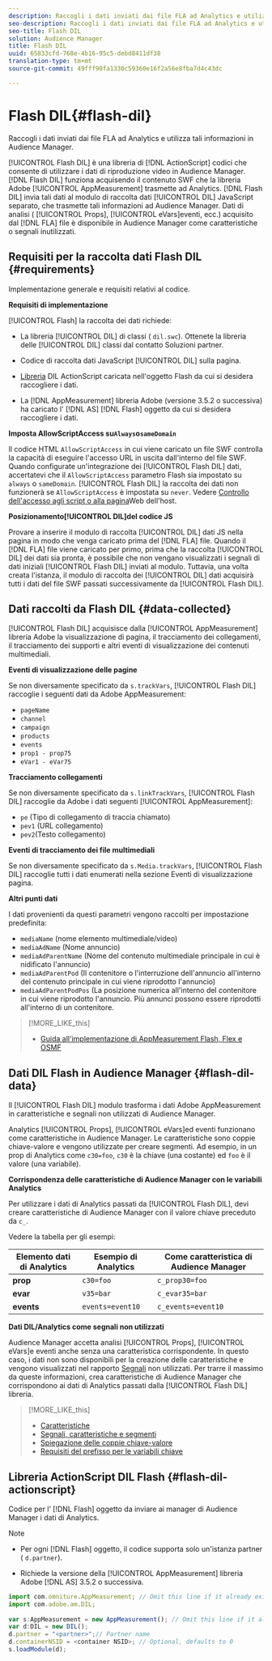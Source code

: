 ```yaml
---
description: Raccogli i dati inviati dai file FLA ad Analytics e utilizza tali informazioni in Audience Manager.
seo-description: Raccogli i dati inviati dai file FLA ad Analytics e utilizza tali informazioni in Audience Manager.
seo-title: Flash DIL
solution: Audience Manager
title: Flash DIL
uuid: 65833cfd-768e-4b16-95c5-debd8411df38
translation-type: tm+mt
source-git-commit: 49fff90fa1330c59360e16f2a56e8fba7d4c43dc

---
```



# Flash DIL{#flash-dil}

Raccogli i dati inviati dai file FLA ad Analytics e utilizza tali informazioni in Audience Manager.

<!-- 

c_flash_dil_toc.xml

 -->

[!UICONTROL Flash DIL] è una libreria di [!DNL ActionScript] codici che consente di utilizzare i dati di riproduzione video in Audience Manager. [!DNL Flash DIL] funziona acquisendo il contenuto SWF che la libreria Adobe [!UICONTROL AppMeasurement] trasmette ad Analytics. [!DNL Flash DIL] invia tali dati al modulo di raccolta dati [!UICONTROL DIL] JavaScript separato, che trasmette tali informazioni ad Audience Manager. Dati di analisi ( [!UICONTROL Props], [!UICONTROL eVars]eventi, ecc.) acquisito dal [!DNL FLA] file è disponibile in Audience Manager come caratteristiche o segnali inutilizzati.

## Requisiti per la raccolta dati Flash DIL {#requirements}

Implementazione generale e requisiti relativi al codice.

<!-- 

c_flash_dil_intro.xml

 -->

**Requisiti di implementazione**

[!UICONTROL Flash] la raccolta dei dati richiede:

* La libreria [!UICONTROL DIL] di classi ( `dil.swc`). Ottenete la libreria delle [!UICONTROL DIL] classi dal contatto Soluzioni partner.

* Codice di raccolta dati JavaScript [!UICONTROL DIL] sulla pagina.
* [Libreria](../dil/dil-flash.md#flash-dil-actionscript) DIL ActionScript caricata nell'oggetto Flash da cui si desidera raccogliere i dati.
* La [!DNL AppMeasurement] libreria Adobe (versione 3.5.2 o successiva) ha caricato l' [!DNL AS] [!DNL Flash] oggetto da cui si desidera raccogliere i dati.

**Imposta AllowScriptAccess su`Always`o`sameDomain`**

Il codice HTML `AllowScriptAccess` in cui viene caricato un file SWF controlla la capacità di eseguire l'accesso URL in uscita dall'interno del file SWF. Quando configurate un'integrazione dei [!UICONTROL Flash DIL] dati, accertatevi che il `AllowScriptAccess` parametro Flash sia impostato su `always` o `sameDomain`. [!UICONTROL Flash DIL] la raccolta dei dati non funzionerà se `AllowScriptAccess` è impostata su `never`. Vedere [Controllo dell'accesso agli script o alla pagina](https://helpx.adobe.com/flash/kb/control-access-scripts-host-web.html)Web dell'host.

**Posizionamento[!UICONTROL DIL]del codice JS**

Provare a inserire il modulo di raccolta [!UICONTROL DIL] dati JS nella pagina in modo che venga caricato prima del [!DNL FLA] file. Quando il [!DNL FLA] file viene caricato per primo, prima che la raccolta [!UICONTROL DIL] dei dati sia pronta, è possibile che non vengano visualizzati i segnali di dati iniziali [!UICONTROL Flash DIL] inviati al modulo. Tuttavia, una volta creata l'istanza, il modulo di raccolta dei [!UICONTROL DIL] dati acquisirà tutti i dati del file SWF passati successivamente da [!UICONTROL Flash DIL].

## Dati raccolti da Flash DIL {#data-collected}

[!UICONTROL Flash DIL] acquisisce dalla [!UICONTROL AppMeasurement] libreria Adobe la visualizzazione di pagina, il tracciamento dei collegamenti, il tracciamento dei supporti e altri eventi di visualizzazione dei contenuti multimediali.

<!-- 

r_flash_dil_data_collected.xml

 -->

**Eventi di visualizzazione delle pagine**

Se non diversamente specificato da `s.trackVars`, [!UICONTROL Flash DIL] raccoglie i seguenti dati da Adobe AppMeasurement:

* `pageName`
* `channel`
* `campaign`
* `products`
* `events`
* `prop1 - prop75`
* `eVar1 - eVar75`

**Tracciamento collegamenti**

Se non diversamente specificato da `s.linkTrackVars`, [!UICONTROL Flash DIL] raccoglie da Adobe i dati seguenti [!UICONTROL AppMeasurement]:

* `pe` (Tipo di collegamento di traccia chiamato)
* `pev1` (URL collegamento)
* `pev2`(Testo collegamento)

**Eventi di tracciamento dei file multimediali**

Se non diversamente specificato da `s.Media.trackVars`, [!UICONTROL Flash DIL] raccoglie tutti i dati enumerati nella sezione Eventi di visualizzazione pagina.

**Altri punti dati**

I dati provenienti da questi parametri vengono raccolti per impostazione predefinita:

* `mediaName` (nome elemento multimediale/video)
* `mediaAdName` (Nome annuncio)
* `mediaAdParentName` (Nome del contenuto multimediale principale in cui è nidificato l'annuncio)
* `mediaAdParentPod` (Il contenitore o l'interruzione dell'annuncio all'interno del contenuto principale in cui viene riprodotto l'annuncio)
* `mediaAdParentPodPos` (La posizione numerica all'interno del contenitore in cui viene riprodotto l'annuncio. Più annunci possono essere riprodotti all'interno di un contenitore.

>[!MORE_LIKE_this]
>
>* [Guida all'implementazione di AppMeasurement Flash, Flex e OSMF](https://marketing.adobe.com/resources/help/en_US/sc/appmeasurement/flash/)


## Dati DIL Flash in Audience Manager {#flash-dil-data}

Il [!UICONTROL Flash DIL] modulo trasforma i dati Adobe AppMeasurement in caratteristiche e segnali non utilizzati di Audience Manager.

<!-- 

c_flash_dil_in_aam.xml

 -->

Analytics [!UICONTROL Props], [!UICONTROL eVars]ed eventi funzionano come caratteristiche in Audience Manager. Le caratteristiche sono coppie chiave-valore e vengono utilizzate per creare segmenti. Ad esempio, in un prop di Analytics come `c30=foo`, `c30` è la chiave (una costante) ed `foo` è il valore (una variabile).

**Corrispondenza delle caratteristiche di Audience Manager con le variabili Analytics**

Per utilizzare i dati di Analytics passati da [!UICONTROL Flash DIL], devi creare caratteristiche di Audience Manager con il valore chiave preceduto da `c_`.

Vedere la tabella per gli esempi:

| Elemento dati di Analytics | Esempio di Analytics | Come caratteristica di Audience Manager |
|---|---|---|
| **prop** | `c30=foo` | `c_prop30=foo` |
| **evar** | `v35=bar` | `c_evar35=bar` |
| **events** | `events=event10` | `c_events=event10` |

**Dati DIL/Analytics come segnali non utilizzati**

Audience Manager accetta analisi [!UICONTROL Props], [!UICONTROL eVars]e eventi anche senza una caratteristica corrispondente. In questo caso, i dati non sono disponibili per la creazione delle caratteristiche e vengono visualizzati nel rapporto [Segnali](../reporting/dynamic-reports/unused-signals.md) non utilizzati. Per trarre il massimo da queste informazioni, crea caratteristiche di Audience Manager che corrispondono ai dati di Analytics passati dalla [!UICONTROL Flash DIL] libreria.

>[!MORE_LIKE_this]
>
>* [Caratteristiche](../features/traits/trait-details-page.md)
>* [Segnali, caratteristiche e segmenti](../reference/signal-trait-segment.md)
>* [Spiegazione delle coppie chiave-valore](../reference/key-value-pairs-explained.md)
>* [Requisiti del prefisso per le variabili chiave](../features/traits/trait-variable-prefixes.md)


## Libreria ActionScript DIL Flash {#flash-dil-actionscript}

Codice per l’ [!DNL Flash] oggetto da inviare ai manager di Audience Manager i dati di Analytics.

<!-- 

r_flash_dil_actionscript.xml

 -->

>[!NOTE]
>
>* Per ogni [!DNL Flash] oggetto, il codice supporta solo un'istanza partner ( `d.partner`).
   >
   >
* Richiede la versione della [!UICONTROL AppMeasurement] libreria Adobe [!DNL AS] 3.5.2 o successiva.
>



```js
import com.omniture.AppMeasurement; // Omit this line if it already exists in the code 
import com.adobe.am.DIL; 
  
var s:AppMeasurement = new AppMeasurement(); // Omit this line if it already exists in the code 
var d:DIL = new DIL(); 
d.partner = "<partner>";// Partner name 
d.containerNSID = <container NSID>; // Optional, defaults to 0 
s.loadModule(d);
```

